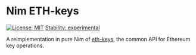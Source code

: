 # Nim ETH-keys

[![License: MIT](https://img.shields.io/badge/License-MIT-yellow.svg)](https://opensource.org/licenses/MIT)
[Stability: experimental](https://img.shields.io/badge/stability-experimental-orange.svg)

A reimplementation in pure Nim of [eth-keys](https://github.com/ethereum/eth-keys), the common API for Ethereum key operations.

